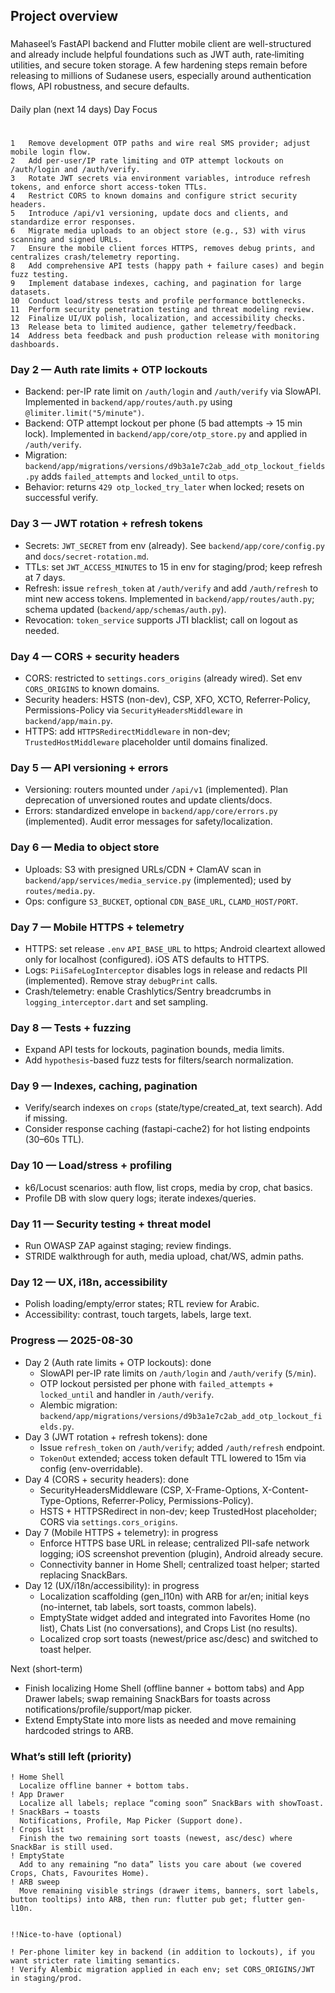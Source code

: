 ## Project overview
###
Mahaseel’s FastAPI backend and Flutter mobile client are well-structured and already include helpful foundations such as JWT auth, rate‑limiting utilities, and secure token storage. A few hardening steps remain before releasing to millions of Sudanese users, especially around authentication flows, API robustness, and secure defaults.

#### 
Daily plan (next 14 days)
Day	Focus
#
```
1	Remove development OTP paths and wire real SMS provider; adjust mobile login flow.
2	Add per-user/IP rate limiting and OTP attempt lockouts on /auth/login and /auth/verify.
3	Rotate JWT secrets via environment variables, introduce refresh tokens, and enforce short access-token TTLs.
4	Restrict CORS to known domains and configure strict security headers.
5	Introduce /api/v1 versioning, update docs and clients, and standardize error responses.
6	Migrate media uploads to an object store (e.g., S3) with virus scanning and signed URLs.
7	Ensure the mobile client forces HTTPS, removes debug prints, and centralizes crash/telemetry reporting.
8	Add comprehensive API tests (happy path + failure cases) and begin fuzz testing.
9	Implement database indexes, caching, and pagination for large datasets.
10	Conduct load/stress tests and profile performance bottlenecks.
11	Perform security penetration testing and threat modeling review.
12	Finalize UI/UX polish, localization, and accessibility checks.
13	Release beta to limited audience, gather telemetry/feedback.
14	Address beta feedback and push production release with monitoring dashboards.
```
### Day 2 — Auth rate limits + OTP lockouts
- Backend: per-IP rate limit on `/auth/login` and `/auth/verify` via SlowAPI. Implemented in `backend/app/routes/auth.py` using `@limiter.limit("5/minute")`.
- Backend: OTP attempt lockout per phone (5 bad attempts → 15 min lock). Implemented in `backend/app/core/otp_store.py` and applied in `/auth/verify`.
- Migration: `backend/app/migrations/versions/d9b3a1e7c2ab_add_otp_lockout_fields.py` adds `failed_attempts` and `locked_until` to `otps`.
- Behavior: returns `429 otp_locked_try_later` when locked; resets on successful verify.

### Day 3 — JWT rotation + refresh tokens
- Secrets: `JWT_SECRET` from env (already). See `backend/app/core/config.py` and `docs/secret-rotation.md`.
- TTLs: set `JWT_ACCESS_MINUTES` to 15 in env for staging/prod; keep refresh at 7 days.
- Refresh: issue `refresh_token` at `/auth/verify` and add `/auth/refresh` to mint new access tokens. Implemented in `backend/app/routes/auth.py`; schema updated (`backend/app/schemas/auth.py`).
- Revocation: `token_service` supports JTI blacklist; call on logout as needed.

### Day 4 — CORS + security headers
- CORS: restricted to `settings.cors_origins` (already wired). Set env `CORS_ORIGINS` to known domains.
- Security headers: HSTS (non-dev), CSP, XFO, XCTO, Referrer-Policy, Permissions-Policy via `SecurityHeadersMiddleware` in `backend/app/main.py`.
- HTTPS: add `HTTPSRedirectMiddleware` in non-dev; `TrustedHostMiddleware` placeholder until domains finalized.

### Day 5 — API versioning + errors
- Versioning: routers mounted under `/api/v1` (implemented). Plan deprecation of unversioned routes and update clients/docs.
- Errors: standardized envelope in `backend/app/core/errors.py` (implemented). Audit error messages for safety/localization.

### Day 6 — Media to object store
- Uploads: S3 with presigned URLs/CDN + ClamAV scan in `backend/app/services/media_service.py` (implemented); used by `routes/media.py`.
- Ops: configure `S3_BUCKET`, optional `CDN_BASE_URL`, `CLAMD_HOST/PORT`.

### Day 7 — Mobile HTTPS + telemetry
- HTTPS: set release `.env` `API_BASE_URL` to https; Android cleartext allowed only for localhost (configured). iOS ATS defaults to HTTPS.
- Logs: `PiiSafeLogInterceptor` disables logs in release and redacts PII (implemented). Remove stray `debugPrint` calls.
- Crash/telemetry: enable Crashlytics/Sentry breadcrumbs in `logging_interceptor.dart` and set sampling.

### Day 8 — Tests + fuzzing
- Expand API tests for lockouts, pagination bounds, media limits.
- Add `hypothesis`-based fuzz tests for filters/search normalization.

### Day 9 — Indexes, caching, pagination
- Verify/search indexes on `crops` (state/type/created_at, text search). Add if missing.
- Consider response caching (fastapi-cache2) for hot listing endpoints (30–60s TTL).

### Day 10 — Load/stress + profiling
- k6/Locust scenarios: auth flow, list crops, media by crop, chat basics.
- Profile DB with slow query logs; iterate indexes/queries.

### Day 11 — Security testing + threat model
- Run OWASP ZAP against staging; review findings.
- STRIDE walkthrough for auth, media upload, chat/WS, admin paths.

### Day 12 — UX, i18n, accessibility
- Polish loading/empty/error states; RTL review for Arabic.
- Accessibility: contrast, touch targets, labels, large text.

### Progress — 2025-08-30
- Day 2 (Auth rate limits + OTP lockouts): done
  - SlowAPI per-IP rate limits on `/auth/login` and `/auth/verify` (`5/min`).
  - OTP lockout persisted per phone with `failed_attempts` + `locked_until` and handler in `/auth/verify`.
  - Alembic migration: `backend/app/migrations/versions/d9b3a1e7c2ab_add_otp_lockout_fields.py`.
- Day 3 (JWT rotation + refresh tokens): done
  - Issue `refresh_token` on `/auth/verify`; added `/auth/refresh` endpoint.
  - `TokenOut` extended; access token default TTL lowered to 15m via config (env-overridable).
- Day 4 (CORS + security headers): done
  - SecurityHeadersMiddleware (CSP, X-Frame-Options, X-Content-Type-Options, Referrer-Policy, Permissions-Policy).
  - HSTS + HTTPSRedirect in non-dev; keep TrustedHost placeholder; CORS via `settings.cors_origins`.
- Day 7 (Mobile HTTPS + telemetry): in progress
  - Enforce HTTPS base URL in release; centralized PII-safe network logging; iOS screenshot prevention (plugin), Android already secure.
  - Connectivity banner in Home Shell; centralized toast helper; started replacing SnackBars.
- Day 12 (UX/i18n/accessibility): in progress
  - Localization scaffolding (gen_l10n) with ARB for ar/en; initial keys (no-internet, tab labels, sort toasts, common labels).
  - EmptyState widget added and integrated into Favorites Home (no list), Chats List (no conversations), and Crops List (no results).
  - Localized crop sort toasts (newest/price asc/desc) and switched to toast helper.

Next (short-term)
- Finish localizing Home Shell (offline banner + bottom tabs) and App Drawer labels; swap remaining SnackBars for toasts across notifications/profile/support/map picker.
- Extend EmptyState into more lists as needed and move remaining hardcoded strings to ARB.



### What’s still left (priority)
```
! Home Shell
  Localize offline banner + bottom tabs.
! App Drawer
  Localize all labels; replace “coming soon” SnackBars with showToast.
! SnackBars → toasts
  Notifications, Profile, Map Picker (Support done).
! Crops list
  Finish the two remaining sort toasts (newest, asc/desc) where SnackBar is still used.
! EmptyState
  Add to any remaining “no data” lists you care about (we covered Crops, Chats, Favourites Home).
! ARB sweep
  Move remaining visible strings (drawer items, banners, sort labels, button tooltips) into ARB, then run: flutter pub get; flutter gen-l10n.


!!Nice-to-have (optional)

! Per-phone limiter key in backend (in addition to lockouts), if you want stricter rate limiting semantics.
! Verify Alembic migration applied in each env; set CORS_ORIGINS/JWT in staging/prod.
```
